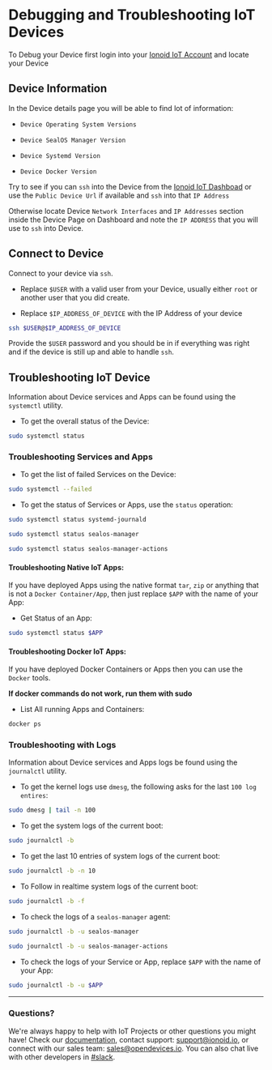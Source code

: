 
# Debugging and Troubleshooting IoT Devices

To Debug your Device first login into your [Ionoid IoT Account](https://dashboard.ionoid.io/login)
and locate your Device


## Device Information

In the Device details page you will be able to find lot of information:

* `Device Operating System Versions`

* `Device SealOS Manager Version`

* `Device Systemd Version`

* `Device Docker Version`


Try to see if you can `ssh` into the Device from the [Ionoid IoT
Dashboad](https://dashboard.ionoid.io/) or use the `Public Device Url` if
available and `ssh` into that `IP Address`

Otherwise locate Device `Network Interfaces` and `IP Addresses` section
inside the Device Page on Dashboard and note the `IP ADDRESS` that you
will use to `ssh` into Device.


## Connect to Device

Connect to your device via `ssh`.

* Replace `$USER` with a valid user from your Device, usually either `root` or another user that you did create.

* Replace `$IP_ADDRESS_OF_DEVICE` with the IP Address of your device


```bash
ssh $USER@$IP_ADDRESS_OF_DEVICE
```

Provide the `$USER` password and you should be in if everything was
right and if the device is still up and able to handle `ssh`.


## Troubleshooting IoT Device

Information about Device services and Apps can be found using the `systemctl`
utility.

* To get the overall status of the Device:

```bash
sudo systemctl status
```

### Troubleshooting Services and Apps

* To get the list of failed Services on the Device:

```bash
sudo systemctl --failed
```

* To get the status of Services or Apps, use the `status` operation:

```bash
sudo systemctl status systemd-journald
```

```bash
sudo systemctl status sealos-manager
```

```bash
sudo systemctl status sealos-manager-actions
```


#### Troubleshooting Native IoT Apps:

If you have deployed Apps using the native format `tar`, `zip` or
anything that is not a `Docker Container/App`, then just replace `$APP` with the name
of your App:

* Get Status of an App:

```bash
sudo systemctl status $APP
```


#### Troubleshooting Docker IoT Apps:

If you have deployed Docker Containers or Apps then you can use the `Docker` tools.


**If docker commands do not work, run them with sudo**


* List All running Apps and Containers:

```bash
docker ps
```


### Troubleshooting with Logs

Information about Device services and Apps logs be found using the `journalctl`
utility.

* To get the kernel logs use `dmesg`, the following asks for the last
`100 log entires`:

```bash
sudo dmesg | tail -n 100
```


* To get the system logs of the current boot:

```bash
sudo journalctl -b
```

* To get the last 10 entries of system logs of the current boot:

```bash
sudo journalctl -b -n 10
```

* To Follow in realtime system logs of the current boot:

```bash
sudo journalctl -b -f
```

* To check the logs of a `sealos-manager` agent:

```bash
sudo journalctl -b -u sealos-manager
```

```bash
sudo journalctl -b -u sealos-manager-actions
```


* To check the logs of your Service or App, replace `$APP` with the name
of your App:

```bash
sudo journalctl -b -u $APP
```


---


### Questions?
We're always happy to help with IoT Projects or other questions you might have! Check our [documentation](https://docs.ionoid.io/#/), contact support: support@ionoid.io, or connect with our sales team: sales@opendevices.io. You can also chat live with other developers in  [#slack](https://ionoidcommunity.slack.com/join/shared_invite/enQtNTAzMTEwMTc5NDc2LTM2ODgxY2VmYTljNjM2NTNmZmVjYTEzY2Q4NTgyZTljYzI3MzhiZGRlODkzNTE3NTE3ODk5ZmFjNjYzOGRjZTM).
